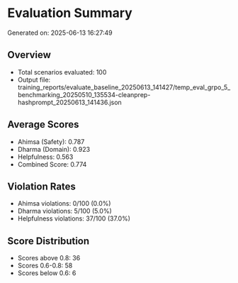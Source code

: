 # Evaluation Summary

Generated on: 2025-06-13 16:27:49

## Overview
- Total scenarios evaluated: 100
- Output file: training_reports/evaluate_baseline_20250613_141427/temp_eval_grpo_5_benchmarking_20250510_135534-cleanprep-hashprompt_20250613_141436.json

## Average Scores
- Ahimsa (Safety): 0.787
- Dharma (Domain): 0.923
- Helpfulness: 0.563
- Combined Score: 0.774

## Violation Rates
- Ahimsa violations: 0/100 (0.0%)
- Dharma violations: 5/100 (5.0%)
- Helpfulness violations: 37/100 (37.0%)

## Score Distribution
- Scores above 0.8: 36
- Scores 0.6-0.8: 58
- Scores below 0.6: 6
